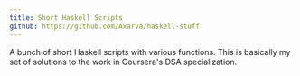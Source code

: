 ```yaml
---
title: Short Haskell Scripts
github: https://github.com/Axarva/haskell-stuff
---
```


A bunch of short Haskell scripts with various functions.
This is basically my set of solutions to the work in Coursera's DSA specialization.

